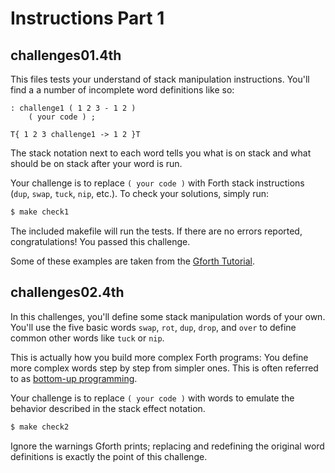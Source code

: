 # Instructions Part 1

## challenges01.4th

This files tests your understand of stack manipulation instructions. You'll find a a number of incomplete word definitions like so:

```
: challenge1 ( 1 2 3 - 1 2 )
    ( your code ) ;

T{ 1 2 3 challenge1 -> 1 2 }T
```

The stack notation next to each word tells you what is on stack and what should be on stack after your word is run.

Your challenge is to replace `( your code )` with Forth stack instructions (`dup`, `swap`, `tuck`, `nip`, etc.). To check your solutions, simply run:

```bash
$ make check1
```

The included makefile will run the tests. If there are no errors reported, congratulations! You passed this challenge.

Some of these examples are taken from the [Gforth Tutorial][gforthtut].

## challenges02.4th

In this challenges, you'll define some stack manipulation words of your own. You'll use the five basic words `swap`, `rot`, `dup`, `drop`, and `over` to define common other words like `tuck` or `nip`.

This is actually how you build more complex Forth programs: You define more complex words step by step from simpler ones. This is often referred to as [bottom-up programming](http://www.paulgraham.com/progbot.html).

Your challenge is to replace `( your code )` with words to emulate the behavior described in the stack effect notation.

```bash
$ make check2
```

Ignore the warnings Gforth prints; replacing and redefining the original word definitions is exactly the point of this challenge.

[gforthtut]: https://www.complang.tuwien.ac.at/forth/gforth/Docs-html/Stack-Manipulation-Tutorial.html#Stack-Manipulation-Tutorial
